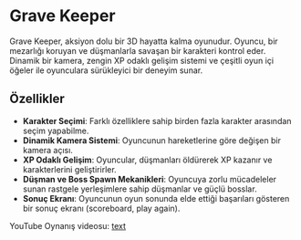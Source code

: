 # Grave Keeper

Grave Keeper, aksiyon dolu bir 3D hayatta kalma oyunudur. Oyuncu, bir mezarlığı koruyan ve düşmanlarla savaşan bir karakteri kontrol eder. Dinamik bir kamera, zengin XP odaklı gelişim sistemi ve çeşitli oyun içi öğeler ile oyunculara sürükleyici bir deneyim sunar.

## Özellikler

- **Karakter Seçimi**: Farklı özelliklere sahip birden fazla karakter arasından seçim yapabilme.
- **Dinamik Kamera Sistemi**: Oyuncunun hareketlerine göre değişen bir kamera açısı.
- **XP Odaklı Gelişim**: Oyuncular, düşmanları öldürerek XP kazanır ve karakterlerini geliştirirler.
- **Düşman ve Boss Spawn Mekanikleri**: Oyuncuya zorlu mücadeleler sunan rastgele yerleşimlere sahip düşmanlar ve güçlü bosslar.
- **Sonuç Ekranı**: Oyuncunun oyun sonunda elde ettiği başarıları gösteren bir sonuç ekranı (scoreboard, play again).

YouTube
Oynanış videosu: [text](https://youtu.be/ihwCPC4kP0I?si=FvlRn0eO2pn4ieMP)
